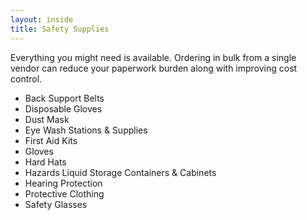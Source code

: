 ```yaml
---
layout: inside
title: Safety Supplies
---
```

Everything you might need is available. Ordering in bulk from a single vendor can reduce your paperwork burden along with improving cost control.

<ul>
  <li>Back Support Belts</li>
  <li>Disposable Gloves</li>
  <li>Dust Mask</li>
  <li>Eye Wash Stations & Supplies</li>
  <li>First Aid Kits</li>
  <li>Gloves</li>
  <li>Hard Hats</li>
  <li>Hazards Liquid Storage Containers & Cabinets</li>
  <li>Hearing Protection</li>
  <li>Protective Clothing</li>
  <li>Safety Glasses</li>
</ul>
